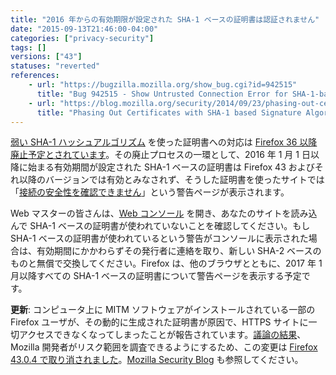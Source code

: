 ```yaml
---
title: "2016 年からの有効期限が設定された SHA-1 ベースの証明書は認証されません"
date: "2015-09-13T21:46:00-04:00"
categories: ["privacy-security"]
tags: []
versions: ["43"]
statuses: "reverted"
references:
    - url: "https://bugzilla.mozilla.org/show_bug.cgi?id=942515"
      title: "Bug 942515 - Show Untrusted Connection Error for SHA-1-based SSL certificates with notBefore >= 2016-01-01"
    - url: "https://blog.mozilla.org/security/2014/09/23/phasing-out-certificates-with-sha-1-based-signature-algorithms/"
      title: "Phasing Out Certificates with SHA-1 based Signature Algorithms"
---
```

[弱い SHA-1 ハッシュアルゴリズム](https://developer.mozilla.org/docs/Web/Security/Weak_Signature_Algorithm) を使った証明書への対応は [Firefox 36 以降廃止予定とされています](https://www.fxsitecompat.com/ja/docs/2014/sha-1-support-has-been-deprecated/)。その廃止プロセスの一環として、<time datetime="2016-01-01">2016 年 1 月 1 日</time>以降に始まる有効期間が設定された SHA-1 ベースの証明書は Firefox 43 およびそれ以降のバージョンでは有効とみなされず、そうした証明書を使ったサイトでは「[接続の安全性を確認できません](https://support.mozilla.org/ja/kb/connection-untrusted-error-message)」という警告ページが表示されます。

Web マスターの皆さんは、[Web コンソール](https://developer.mozilla.org/ja/docs/Tools/Web_Console) を開き、あなたのサイトを読み込んで SHA-1 ベースの証明書が使われていないことを確認してください。もし SHA-1 ベースの証明書が使われているという警告がコンソールに表示された場合は、有効期間にかかわらずその発行者に連絡を取り、新しい SHA-2 ベースのものと無償で交換してください。Firefox は、他のブラウザとともに、<time datetime="2017-01">2017 年 1 月</time>以降すべての SHA-1 ベースの証明書について警告ページを表示する予定です。

**更新**: コンピュータ上に MITM ソフトウェアがインストールされている一部の Firefox ユーザが、その動的に生成された証明書が原因で、HTTPS サイトに一切アクセスできなくなってしまったことが報告されています。[議論の結果](https://groups.google.com/d/topic/mozilla.dev.platform/ZNKxYgIk_Sg/discussion)、Mozilla 開発者がリスク範囲を調査できるようにするため、この変更は [Firefox 43.0.4 で取り消されました](https://bugzilla.mozilla.org/show_bug.cgi?id=1236975)。[Mozilla Security Blog](https://blog.mozilla.org/security/2016/01/06/man-in-the-middle-interfering-with-increased-security/) も参照してください。
